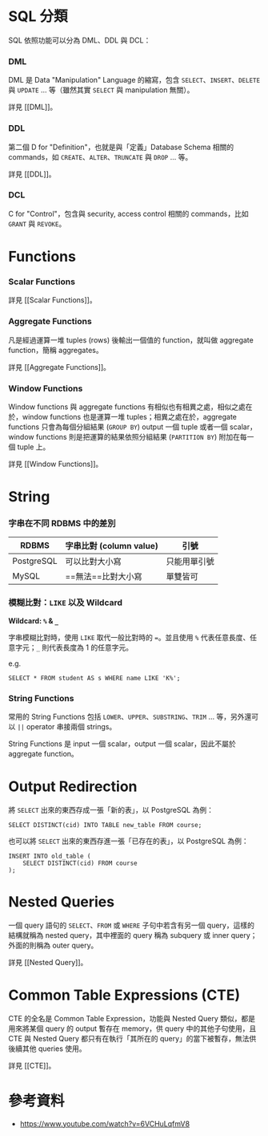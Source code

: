 # SQL 分類

SQL 依照功能可以分為 DML、DDL 與 DCL：

### DML

DML 是 Data "Manipulation" Language 的縮寫，包含 `SELECT`、`INSERT`、`DELETE` 與 `UPDATE` … 等（雖然其實 `SELECT` 與 manipulation 無關）。

詳見 [[DML]]。

### DDL

第二個 D for "Definition"，也就是與「定義」Database Schema 相關的 commands，如 `CREATE`、`ALTER`、`TRUNCATE` 與 `DROP` … 等。

詳見 [[DDL]]。

### DCL

C for "Control"，包含與 security, access control 相關的 commands，比如 `GRANT` 與 `REVOKE`。

# Functions

### Scalar Functions

詳見 [[Scalar Functions]]。

### Aggregate Functions

凡是經過運算一堆 tuples (rows) 後輸出一個值的 function，就叫做 aggregate function，簡稱 aggregates。

詳見 [[Aggregate Functions]]。

### Window Functions

Window functions 與 aggregate functions 有相似也有相異之處，相似之處在於，window functions 也是運算一堆 tuples；相異之處在於，aggregate functions 只會為每個分組結果 (`GROUP BY`) output 一個 tuple 或者一個 scalar，window functions 則是把運算的結果依照分組結果 (`PARTITION BY`) 附加在每一個 tuple 上。

詳見 [[Window Functions]]。

# String

### 字串在不同 RDBMS 中的差別

| **RDBMS** | **字串比對 (column value)** | **引號** |
| ---- | ---- | ---- |
| PostgreSQL | 可以比對大小寫| 只能用單引號 |
| MySQL | ==無法==比對大小寫 | 單雙皆可 |

### 模糊比對：`LIKE` 以及 Wildcard

**Wildcard: `%` & `_`**

字串模糊比對時，使用 `LIKE` 取代一般比對時的 `=`。並且使用 `%` 代表任意長度、任意字元；`_` 則代表長度為 1 的任意字元。

e.g.

```PostgreSQL
SELECT * FROM student AS s WHERE name LIKE 'K%';
```

### String Functions

常用的 String Functions 包括 `LOWER`、`UPPER`、`SUBSTRING`、`TRIM` … 等，另外還可以 `||` operator 串接兩個 strings。

String Functions 是 input 一個 scalar，output 一個 scalar，因此不屬於 aggregate function。

# Output Redirection

將 `SELECT` 出來的東西存成一張「新的表」，以 PostgreSQL 為例：

```PostgreSQL
SELECT DISTINCT(cid) INTO TABLE new_table FROM course;
```

也可以將 `SELECT` 出來的東西存進一張「已存在的表」，以 PostgreSQL 為例：

```PostgreSQL
INSERT INTO old_table (
    SELECT DISTINCT(cid) FROM course
);
```

# Nested Queries

一個 query 語句的 `SELECT`、`FROM` 或 `WHERE` 子句中若含有另一個 query，這樣的結構就稱為 nested query，其中裡面的 query 稱為 subquery 或 inner query；外面的則稱為 outer query。

詳見 [[Nested Query]]。

# Common Table Expressions (CTE)

CTE 的全名是 Common Table Expression，功能與 Nested Query 類似，都是用來將某個 query 的 output 暫存在 memory，供 query 中的其他子句使用，且 CTE 與 Nested Query 都只有在執行「其所在的 query」的當下被暫存，無法供後續其他 queries 使用。

詳見 [[CTE]]。

# 參考資料

- <https://www.youtube.com/watch?v=6VCHuLqfmV8>
